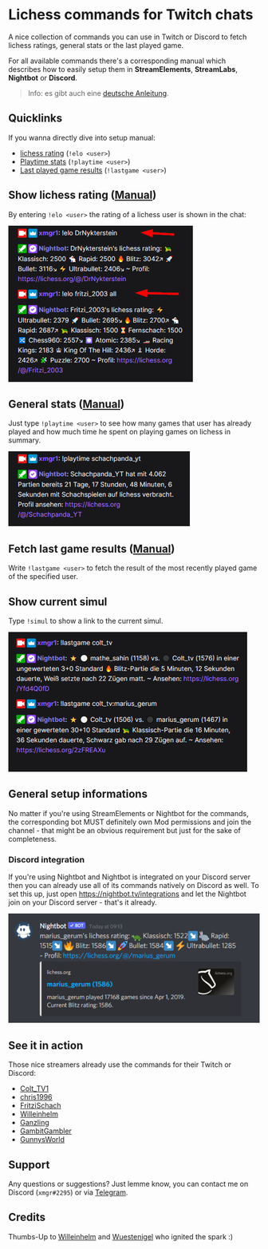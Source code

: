 # Lichess commands for Twitch chats

A nice collection of commands you can use in Twitch or Discord to fetch lichess ratings, general stats or the last played game.

For all available commands there's a corresponding manual which describes how to easily setup
them in **StreamElements**, **StreamLabs**, **Nightbot** or **Discord**.

> Info: es gibt auch eine [deutsche Anleitung](readme.md).

## Quicklinks

If you wanna directly dive into setup manual:

- [lichess rating](en/rating.md) (`!elo <user>`)
- [Playtime stats](en/playtime.md) (`!playtime <user>`)
- [Last played game results](en/lastgame.md) (`!lastgame <user>`)

## Show lichess rating ([Manual](en/rating.md))

By entering `!elo <user>` the rating of a lichess user is shown in the chat:

![lichess rating](images/lichess-rating-example.png)

## General stats ([Manual](en/playtime.md))

Just type `!playtime <user>` to see how many games that user has already played and how
much time he spent on playing games on lichess in summary.

![Playtime](images/playtime-example.png)

## Fetch last game results ([Manual](en/lastgame.md))

Write `!lastgame <user>` to fetch the result of the most recently played game of the specified user.

## Show current simul

Type `!simul` to show a link to the current simul.


![Last game](images/lastgame.png)

## General setup informations

No matter if you're using StreamElements or Nightbot for the commands, the corresponding
bot MUST definitely own Mod permissions and join the channel - that might be an obvious requirement
but just for the sake of completeness.

### Discord integration

If you're using Nightbot and Nightbot is integrated on your Discord server then
you can already use all of its commands natively on Discord as well.
To set this up, just open https://nightbot.tv/integrations and let the Nightbot join on your 
Discord server - that's it already.

![Commands on Discord](images/nightbot-discord.png)

## See it in action

Those nice streamers already use the commands for their Twitch or Discord:

- [Colt_TV1](https://www.twitch.tv/colt_tv1)
- [chris1996](https://www.twitch.tv/chris1996)
- [FritziSchach](https://www.twitch.tv/fritzischach)
- [Willeinhelm](https://www.twitch.tv/willeinhelm)
- [Ganzling](https://www.twitch.tv/ganzling)
- [GambitGambler](https://www.twitch.tv/gambitgambler)
- [GunnysWorld](https://www.twitch.tv/gunnysworld)

## Support

Any questions or suggestions? Just lemme know, you can contact me on Discord (`xmgr#2295`) or via [Telegram](https://t.me/xmgr1).

## Credits

Thumbs-Up to [Willeinhelm](https://www.twitch.tv/willeinhelm)
and [Wuestenigel](https://www.twitch.tv/wuestenigel) who ignited the spark :)

